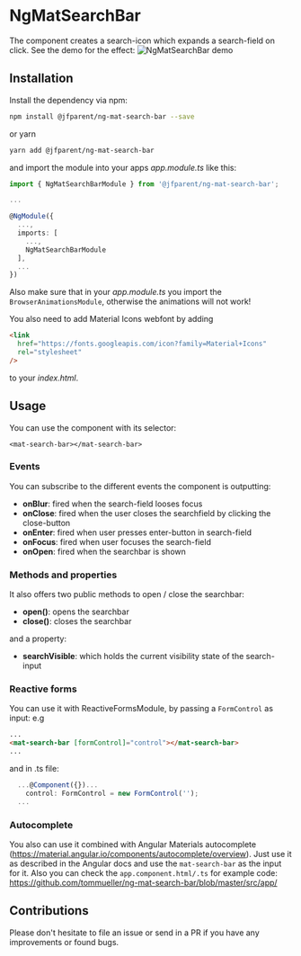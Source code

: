 # NgMatSearchBar

The component creates a search-icon which expands a search-field on click. See the demo for the effect:
![NgMatSearchBar demo](https://raw.githubusercontent.com/jifparent/ng-mat-search-bar/master/docs/demo.gif)

## Installation

Install the dependency via npm:

```bash
npm install @jfparent/ng-mat-search-bar --save
```

or yarn

```bash
yarn add @jfparent/ng-mat-search-bar
```

and import the module into your apps _app.module.ts_ like this:

```typescript
import { NgMatSearchBarModule } from '@jfparent/ng-mat-search-bar';

...

@NgModule({
  ...,
  imports: [
    ...,
    NgMatSearchBarModule
  ],
  ...
})
```

Also make sure that in your _app.module.ts_ you import the `BrowserAnimationsModule`, otherwise the animations will not work!

You also need to add Material Icons webfont by adding

```html
<link
  href="https://fonts.googleapis.com/icon?family=Material+Icons"
  rel="stylesheet"
/>
```

to your _index.html_.

## Usage

You can use the component with its selector:

```angular
<mat-search-bar></mat-search-bar>
```

### Events

You can subscribe to the different events the component is outputting:

- **onBlur**: fired when the search-field looses focus
- **onClose**: fired when the user closes the searchfield by clicking the close-button
- **onEnter**: fired when user presses enter-button in search-field
- **onFocus**: fired when user focuses the search-field
- **onOpen**: fired when the searchbar is shown

### Methods and properties

It also offers two public methods to open / close the searchbar:

- **open()**: opens the searchbar
- **close()**: closes the searchbar

and a property:

- **searchVisible**: which holds the current visibility state of the search-input

### Reactive forms

You can use it with ReactiveFormsModule, by passing a `FormControl` as input: e.g

```html
...
<mat-search-bar [formControl]="control"></mat-search-bar>
...
```

and in .ts file:

```typescript
  ...@Component({})...
    control: FormControl = new FormControl('');
  ...
```

### Autocomplete

You also can use it combined with Angular Materials autocomplete (https://material.angular.io/components/autocomplete/overview). Just use it as described in the Angular docs and use the `mat-search-bar` as the input for it.
Also you can check the `app.component.html/.ts` for example code: https://github.com/tommueller/ng-mat-search-bar/blob/master/src/app/

## Contributions

Please don't hesitate to file an issue or send in a PR if you have any improvements or found bugs.
